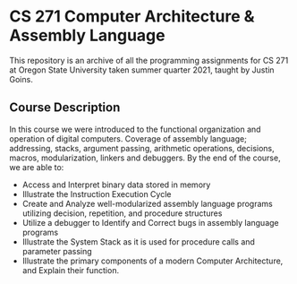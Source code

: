 # CS 271 Computer Architecture & Assembly Language
This repository is an archive of all the programming assignments for CS 271 at Oregon State University taken summer quarter 2021, taught by Justin Goins.

## Course Description
In this course we were introduced to the functional organization and operation of digital computers. Coverage of assembly language; addressing, stacks, argument passing, arithmetic operations, decisions, macros, modularization, linkers and debuggers. By the end of the course, we are able to:

- Access and Interpret binary data stored in memory
- Illustrate the Instruction Execution Cycle
- Create and Analyze well-modularized assembly language programs utilizing decision, repetition, and procedure structures
- Utilize a debugger to Identify and Correct bugs in assembly language programs
- Illustrate the System Stack as it is used for procedure calls and parameter passing
- Illustrate the primary components of a modern Computer Architecture, and Explain their function.
